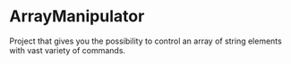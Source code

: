 # ArrayManipulator
Project that gives you the possibility to control an array of string elements with vast variety of commands.
